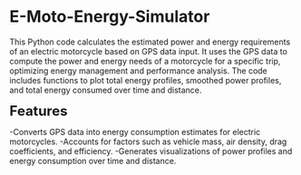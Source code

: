 # E-Moto-Energy-Simulator
This Python code calculates the estimated power and energy requirements of an electric motorcycle based on GPS data input. It uses the GPS data to compute the power and energy needs of a motorcycle for a specific trip, optimizing energy management and performance analysis. The code includes functions to plot total energy profiles, smoothed power profiles, and total energy consumed over time and distance.

<font size="+2"><b>Features</b></font>

-Converts GPS data into energy consumption estimates for electric motorcycles.
-Accounts for factors such as vehicle mass, air density, drag coefficients, and efficiency.
-Generates visualizations of power profiles and energy consumption over time and distance.
